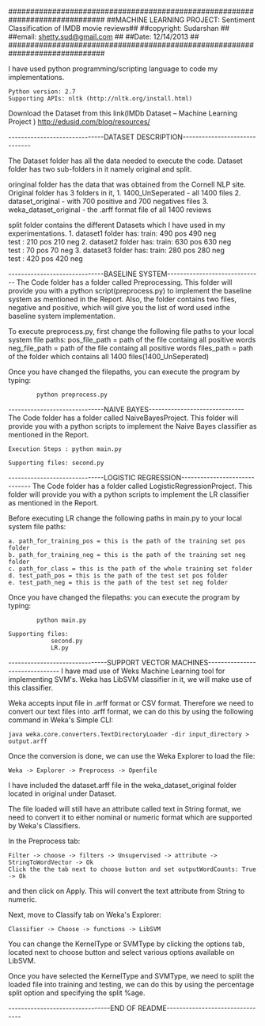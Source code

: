 ##############################################################################
 ##MACHINE LEARNING PROJECT: Sentiment Classification of IMDB movie reviews##
 ##copyright: Sudarshan													   ##								
 ##email: shetty.sud@gmail.com											   ##
 ##Date: 12/14/2013                                                        ##
##############################################################################

I have used python programming/scripting language to code my implementations. 

	Python version: 2.7
	Supporting APIs: nltk (http://nltk.org/install.html)

Download the Dataset from this link(IMDb Dataset – Machine Learning Project )
	http://edusid.com/blog/resources/
			
------------------------------DATASET DESCRIPTION------------------------------

The Dataset folder has all the data needed to execute the code. Dataset 
folder has two sub-folders in it namely original and split. 

oringinal folder has the data that was obtained from the Cornell NLP site. 
Original folder has 3 folders in it,
	1. 1400_UnSeperated - all 1400 files 
	2. dataset_original - with 700 positive and 700 negatives files 
	3. weka_dataset_original - the .arff format file of all 1400 reviews

split folder contains the different Datasets which I have used in my 
experimentations. 
	1. dataset1 folder has:
		train: 490 pos 490 neg 	
		test : 210 pos 210 neg
	2. dataset2 folder has:
		train: 630 pos 630 neg 	
		test : 70 pos 70 neg
	3. dataset3 folder has:
		train: 280 pos 280 neg 	
		test : 420 pos 420 neg

------------------------------BASELINE SYSTEM------------------------------
The Code folder has a folder called Preprocessing. This folder will provide 
you with a python script(preprocess.py) to implement the baseline system as 
mentioned in the Report. Also, the folder contains two files, negative and 
positive, which will give you the list of word used inthe baseline system 
implementation.

   To execute preprocess.py, first change the following file paths to your 
local system file paths:
	pos_file_path = path of the file containg all positive words
	neg_file_path = path of the file containg all positive words
	files_path = path of the folder which contains all 1400 files(1400_UnSeperated)

   Once you have changed the filepaths, you can execute the program by typing: 
   
			python preprocess.py

------------------------------NAIVE BAYES------------------------------
The Code folder has a folder called NaiveBayesProject. This folder will 
provide you with a python scripts to implement the Naive Bayes classifier 
as mentioned in the Report. 

	Execution Steps : python main.py

	Supporting files: second.py

------------------------------LOGISTIC REGRESSION------------------------------
The Code folder has a folder called LogisticRegressionProject. This folder will 
provide you with a python scripts to implement the LR classifier as mentioned in 
the Report. 

Before executing LR change the following paths in main.py to your local system 
file paths:

	a. path_for_training_pos = this is the path of the training set pos folder
	b. path_for_training_neg = this is the path of the training set neg folder
	c. path_for_class = this is the path of the whole training set folder
	d. test_path_pos = this is the path of the test set pos folder
	e. test_path_neg = this is the path of the test set neg folder

Once you have changed the filepaths: you can execute the program by typing: 

			python main.py

	Supporting files: 
				second.py
				LR.py

-------------------------------SUPPORT VECTOR MACHINES-------------------------------
I have mad use of Weks Machine Learning tool for implementing SVM's. Weka has 
LibSVM classifier in it, we will make use of this classifier.

Weka accepts input file in .arff format or CSV format. Therefore we need to convert 
our text files into .arff format, we can do this by using the following command in 
Weka's Simple CLI:

	java weka.core.converters.TextDirectoryLoader -dir input_directory > output.arff

Once the conversion is done, we can use the Weka Explorer to load the file:

	Weka -> Explorer -> Preprocess -> Openfile

I have included the dataset.arff file in the weka_dataset_original folder located in 
original under Dataset.

The file loaded will still have an attribute called text in String format, we need 
to convert it to either nominal or numeric format which are supported by Weka's 
Classifiers. 

In the Preprocess tab:
	 
	Filter -> choose -> filters -> Unsupervised -> attribute -> StringToWordVector -> Ok
	Click the the tab next to choose button and set outputWordCounts: True -> Ok
	
and then click on Apply. This will convert the text attribute from String to numeric.

Next, move to Classify tab on Weka's Explorer:
	
	Classifier -> Choose -> functions -> LibSVM

You can change the KernelType or SVMType by clicking the options tab, located next 
to choose button and select various options available on LibSVM.

Once you have selected the KernelType and SVMType, we need to split the loaded file 
into training and testing, we can do this by using the percentage split option and 
specifying the split %age.

--------------------------------END OF README--------------------------------

